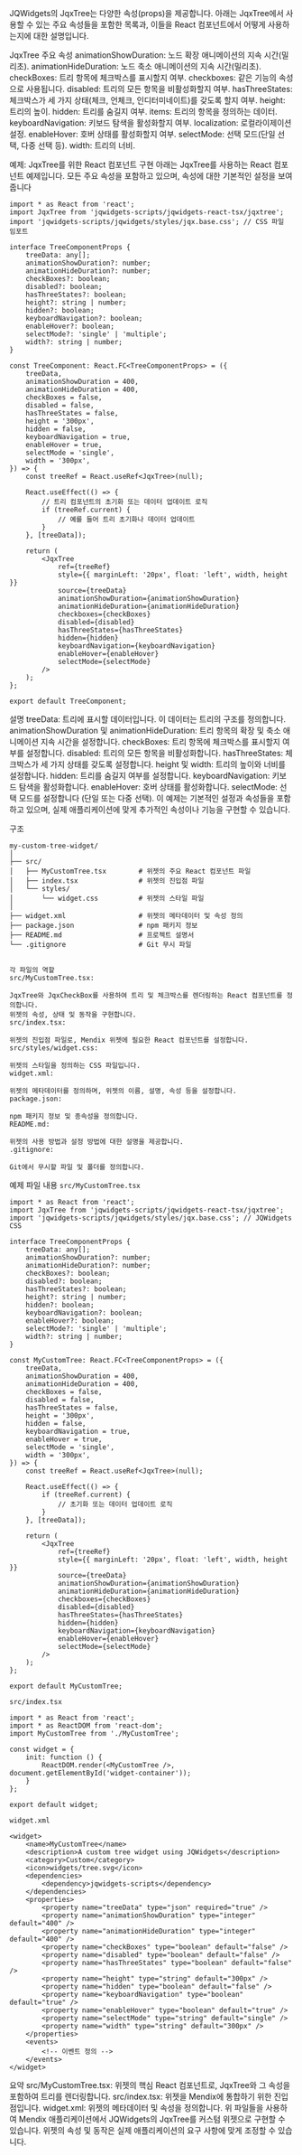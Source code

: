 JQWidgets의 JqxTree는 다양한 속성(props)을 제공합니다. 아래는 JqxTree에서 사용할 수 있는 주요 속성들을 포함한 목록과, 이들을 React 컴포넌트에서 어떻게 사용하는지에 대한 설명입니다.

JqxTree 주요 속성
animationShowDuration: 노드 확장 애니메이션의 지속 시간(밀리초).
animationHideDuration: 노드 축소 애니메이션의 지속 시간(밀리초).
checkBoxes: 트리 항목에 체크박스를 표시할지 여부.
checkboxes: 같은 기능의 속성으로 사용됩니다.
disabled: 트리의 모든 항목을 비활성화할지 여부.
hasThreeStates: 체크박스가 세 가지 상태(체크, 언체크, 인디터미네이트)를 갖도록 할지 여부.
height: 트리의 높이.
hidden: 트리를 숨길지 여부.
items: 트리의 항목을 정의하는 데이터.
keyboardNavigation: 키보드 탐색을 활성화할지 여부.
localization: 로컬라이제이션 설정.
enableHover: 호버 상태를 활성화할지 여부.
selectMode: 선택 모드(단일 선택, 다중 선택 등).
width: 트리의 너비.



예제: JqxTree를 위한 React 컴포넌트 구현
아래는 JqxTree를 사용하는 React 컴포넌트 예제입니다. 모든 주요 속성을 포함하고 있으며, 속성에 대한 기본적인 설정을 보여줍니다
```
import * as React from 'react';
import JqxTree from 'jqwidgets-scripts/jqwidgets-react-tsx/jqxtree';
import 'jqwidgets-scripts/jqwidgets/styles/jqx.base.css'; // CSS 파일 임포트

interface TreeComponentProps {
    treeData: any[];
    animationShowDuration?: number;
    animationHideDuration?: number;
    checkBoxes?: boolean;
    disabled?: boolean;
    hasThreeStates?: boolean;
    height?: string | number;
    hidden?: boolean;
    keyboardNavigation?: boolean;
    enableHover?: boolean;
    selectMode?: 'single' | 'multiple';
    width?: string | number;
}

const TreeComponent: React.FC<TreeComponentProps> = ({
    treeData,
    animationShowDuration = 400,
    animationHideDuration = 400,
    checkBoxes = false,
    disabled = false,
    hasThreeStates = false,
    height = '300px',
    hidden = false,
    keyboardNavigation = true,
    enableHover = true,
    selectMode = 'single',
    width = '300px',
}) => {
    const treeRef = React.useRef<JqxTree>(null);

    React.useEffect(() => {
        // 트리 컴포넌트의 초기화 또는 데이터 업데이트 로직
        if (treeRef.current) {
            // 예를 들어 트리 초기화나 데이터 업데이트
        }
    }, [treeData]);

    return (
        <JqxTree
            ref={treeRef}
            style={{ marginLeft: '20px', float: 'left', width, height }}
            source={treeData}
            animationShowDuration={animationShowDuration}
            animationHideDuration={animationHideDuration}
            checkboxes={checkBoxes}
            disabled={disabled}
            hasThreeStates={hasThreeStates}
            hidden={hidden}
            keyboardNavigation={keyboardNavigation}
            enableHover={enableHover}
            selectMode={selectMode}
        />
    );
};

export default TreeComponent;

```


설명
treeData: 트리에 표시할 데이터입니다. 이 데이터는 트리의 구조를 정의합니다.
animationShowDuration 및 animationHideDuration: 트리 항목의 확장 및 축소 애니메이션 지속 시간을 설정합니다.
checkBoxes: 트리 항목에 체크박스를 표시할지 여부를 설정합니다.
disabled: 트리의 모든 항목을 비활성화합니다.
hasThreeStates: 체크박스가 세 가지 상태를 갖도록 설정합니다.
height 및 width: 트리의 높이와 너비를 설정합니다.
hidden: 트리를 숨길지 여부를 설정합니다.
keyboardNavigation: 키보드 탐색을 활성화합니다.
enableHover: 호버 상태를 활성화합니다.
selectMode: 선택 모드를 설정합니다 (단일 또는 다중 선택).
이 예제는 기본적인 설정과 속성들을 포함하고 있으며, 실제 애플리케이션에 맞게 추가적인 속성이나 기능을 구현할 수 있습니다.

구조
```
my-custom-tree-widget/
│
├── src/
│   ├── MyCustomTree.tsx        # 위젯의 주요 React 컴포넌트 파일
│   ├── index.tsx               # 위젯의 진입점 파일
│   └── styles/
│       └── widget.css          # 위젯의 스타일 파일
│
├── widget.xml                  # 위젯의 메타데이터 및 속성 정의
├── package.json                # npm 패키지 정보
├── README.md                   # 프로젝트 설명서
└── .gitignore                  # Git 무시 파일


각 파일의 역할
src/MyCustomTree.tsx:

JqxTree와 JqxCheckBox를 사용하여 트리 및 체크박스를 렌더링하는 React 컴포넌트를 정의합니다.
위젯의 속성, 상태 및 동작을 구현합니다.
src/index.tsx:

위젯의 진입점 파일로, Mendix 위젯에 필요한 React 컴포넌트를 설정합니다.
src/styles/widget.css:

위젯의 스타일을 정의하는 CSS 파일입니다.
widget.xml:

위젯의 메타데이터를 정의하며, 위젯의 이름, 설명, 속성 등을 설정합니다.
package.json:

npm 패키지 정보 및 종속성을 정의합니다.
README.md:

위젯의 사용 방법과 설정 방법에 대한 설명을 제공합니다.
.gitignore:

Git에서 무시할 파일 및 폴더를 정의합니다.
```


예제 파일 내용
`src/MyCustomTree.tsx`
```
import * as React from 'react';
import JqxTree from 'jqwidgets-scripts/jqwidgets-react-tsx/jqxtree';
import 'jqwidgets-scripts/jqwidgets/styles/jqx.base.css'; // JQWidgets CSS

interface TreeComponentProps {
    treeData: any[];
    animationShowDuration?: number;
    animationHideDuration?: number;
    checkBoxes?: boolean;
    disabled?: boolean;
    hasThreeStates?: boolean;
    height?: string | number;
    hidden?: boolean;
    keyboardNavigation?: boolean;
    enableHover?: boolean;
    selectMode?: 'single' | 'multiple';
    width?: string | number;
}

const MyCustomTree: React.FC<TreeComponentProps> = ({
    treeData,
    animationShowDuration = 400,
    animationHideDuration = 400,
    checkBoxes = false,
    disabled = false,
    hasThreeStates = false,
    height = '300px',
    hidden = false,
    keyboardNavigation = true,
    enableHover = true,
    selectMode = 'single',
    width = '300px',
}) => {
    const treeRef = React.useRef<JqxTree>(null);

    React.useEffect(() => {
        if (treeRef.current) {
            // 초기화 또는 데이터 업데이트 로직
        }
    }, [treeData]);

    return (
        <JqxTree
            ref={treeRef}
            style={{ marginLeft: '20px', float: 'left', width, height }}
            source={treeData}
            animationShowDuration={animationShowDuration}
            animationHideDuration={animationHideDuration}
            checkboxes={checkBoxes}
            disabled={disabled}
            hasThreeStates={hasThreeStates}
            hidden={hidden}
            keyboardNavigation={keyboardNavigation}
            enableHover={enableHover}
            selectMode={selectMode}
        />
    );
};

export default MyCustomTree;

```


`src/index.tsx`
```
import * as React from 'react';
import * as ReactDOM from 'react-dom';
import MyCustomTree from './MyCustomTree';

const widget = {
    init: function () {
        ReactDOM.render(<MyCustomTree />, document.getElementById('widget-container'));
    }
};

export default widget;

```


`widget.xml`
```
<widget>
    <name>MyCustomTree</name>
    <description>A custom tree widget using JQWidgets</description>
    <category>Custom</category>
    <icon>widgets/tree.svg</icon>
    <dependencies>
        <dependency>jqwidgets-scripts</dependency>
    </dependencies>
    <properties>
        <property name="treeData" type="json" required="true" />
        <property name="animationShowDuration" type="integer" default="400" />
        <property name="animationHideDuration" type="integer" default="400" />
        <property name="checkBoxes" type="boolean" default="false" />
        <property name="disabled" type="boolean" default="false" />
        <property name="hasThreeStates" type="boolean" default="false" />
        <property name="height" type="string" default="300px" />
        <property name="hidden" type="boolean" default="false" />
        <property name="keyboardNavigation" type="boolean" default="true" />
        <property name="enableHover" type="boolean" default="true" />
        <property name="selectMode" type="string" default="single" />
        <property name="width" type="string" default="300px" />
    </properties>
    <events>
        <!-- 이벤트 정의 -->
    </events>
</widget>

```

요약
src/MyCustomTree.tsx: 위젯의 핵심 React 컴포넌트로, JqxTree와 그 속성을 포함하여 트리를 렌더링합니다.
src/index.tsx: 위젯을 Mendix에 통합하기 위한 진입점입니다.
widget.xml: 위젯의 메타데이터 및 속성을 정의합니다.
위 파일들을 사용하여 Mendix 애플리케이션에서 JQWidgets의 JqxTree를 커스텀 위젯으로 구현할 수 있습니다. 위젯의 속성 및 동작은 실제 애플리케이션의 요구 사항에 맞게 조정할 수 있습니다.



